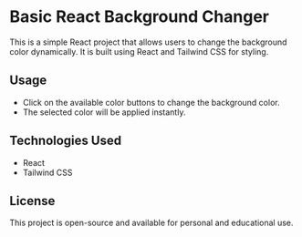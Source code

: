 # Basic React Background Changer

This is a simple React project that allows users to change the background color dynamically. It is built using React and Tailwind CSS for styling.

## Usage

- Click on the available color buttons to change the background color.
- The selected color will be applied instantly.

## Technologies Used

- React
- Tailwind CSS

## License

This project is open-source and available for personal and educational use.
